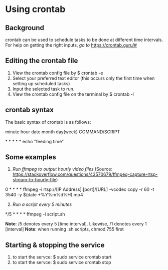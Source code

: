 # Using crontab

## Background

crontab can be used to schedule tasks to be done at different time intervals.
For help on getting the right inputs, *go to* https://crontab.guru/#

## Editing the crontab file
1. View the crontab config file by $ crontab -e
2. Select your preferred text editor (this occurs only the first time when setting up scheduled tasks)
3. Input the selected task to run.
4. View the crontab config file on the terminal by $ crontab -l
## crontab syntax
The basic syntax of crontab is as follows:

minute hour date month day(week) COMMAND/SCRIPT

  \*      \*    \*    \*      \*           echo "feeding time"

## Some examples

1. *Run ffmpeg to output hourly video files* (Source: https://stackoverflow.com/questions/43570679/ffmpeg-capture-rtsp-stream-to-hourly-file)

0 * * * * ffmpeg -i rtsp://[IP Address]:[port]/[URL] -vcodec copy -r 60 -t 3540 -y $(date +\%Y\%m\%d\%H).mp4

2. *Run a script every 5 minutes*

*/5 * * * * ffmpeg -i script.sh

**Note**: /5 denotes every 5 [time interval]. Likewise, /1 denotes every 1 [interval]
**Note**: when running .sh scripts, chmod 755 first

## Starting & stopping the service
1. to start the servce: $ sudo service crontab start
2. to start the servce: $ sudo service crontab stop
